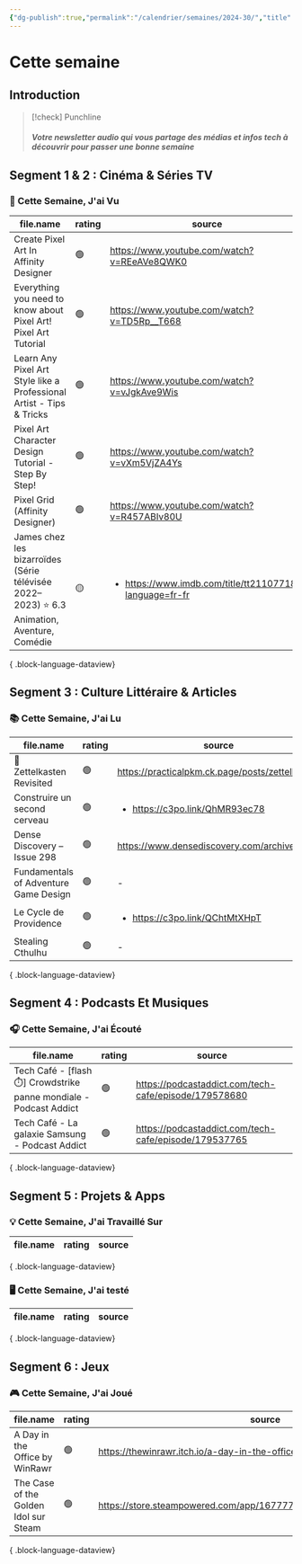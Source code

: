 ```yaml
---
{"dg-publish":true,"permalink":"/calendrier/semaines/2024-30/","title":"Cette semaine"}
---
```



# Cette semaine

## Introduction

> [!check] Punchline
> ##### Votre newsletter audio qui vous partage des médias et infos tech à découvrir pour passer une bonne semaine



## Segment 1 & 2 : Cinéma & Séries TV

### 🍿 Cette Semaine, J'ai Vu

| file.name                                                                                  | rating | source                                                                  |
| ------------------------------------------------------------------------------------------ | ------ | ----------------------------------------------------------------------- |
| Create Pixel Art In Affinity Designer                                                      | 🟢     | https://www.youtube.com/watch?v=REeAVe8QWK0                             |
| Everything you need to know about Pixel Art!  Pixel Art Tutorial                           | 🟢     | https://www.youtube.com/watch?v=TD5Rp__T668                             |
| Learn Any Pixel Art Style like a Professional Artist - Tips & Tricks                       | 🟢     | https://www.youtube.com/watch?v=vJgkAve9Wis                             |
| Pixel Art Character Design Tutorial - Step By Step!                                        | 🟢     | https://www.youtube.com/watch?v=vXm5VjZA4Ys                             |
| Pixel Grid (Affinity Designer)                                                             | 🟢     | https://www.youtube.com/watch?v=R457ABIv80U                             |
| James chez les bizarroïdes (Série télévisée 2022–2023) ⭐ 6.3  Animation, Aventure, Comédie | 🟡     | <ul><li>https://www.imdb.com/title/tt21107718/?language=fr-fr</li></ul> |

{ .block-language-dataview}

## Segment 3 : Culture Littéraire & Articles

### 📚 Cette Semaine, J'ai Lu

| file.name                             | rating | source                                          |
| ------------------------------------- | ------ | ----------------------------------------------- |
| 📓 Zettelkasten Revisited             | 🟢     | https://practicalpkm.ck.page/posts/zettelkasten |
| Construire un second cerveau          | 🟢     | <ul><li>https://c3po.link/QhMR93ec78</li></ul>  |
| Dense Discovery – Issue 298           | 🟢     | https://www.densediscovery.com/archive/298/     |
| Fundamentals of Adventure Game Design | 🟢     | \-                                              |
| Le Cycle de Providence                | 🟢     | <ul><li>https://c3po.link/QChtMtXHpT</li></ul>  |
| Stealing Cthulhu                      | 🟢     | \-                                              |

{ .block-language-dataview}

## Segment 4 : Podcasts Et Musiques

### 🎧 Cette Semaine, J'ai Écouté

| file.name                                                           | rating | source                                                |
| ------------------------------------------------------------------- | ------ | ----------------------------------------------------- |
| Tech Café - [flash ⏱️] Crowdstrike  panne mondiale - Podcast Addict | 🟢     | https://podcastaddict.com/tech-cafe/episode/179578680 |
| Tech Café - La galaxie Samsung - Podcast Addict                     | 🟢     | https://podcastaddict.com/tech-cafe/episode/179537765 |

{ .block-language-dataview}

## Segment 5 : Projets & Apps

### 💡 Cette Semaine, J'ai Travaillé Sur

| file.name | rating | source |
| --------- | ------ | ------ |

{ .block-language-dataview}

### 🖥 Cette Semaine, J'ai testé

| file.name | rating | source |
| --------- | ------ | ------ |

{ .block-language-dataview}

## Segment 6 : Jeux

### 🎮 Cette Semaine, J'ai Joué

| file.name                             | rating | source                                                                  |
| ------------------------------------- | ------ | ----------------------------------------------------------------------- |
| A Day in the Office by WinRawr        | 🟢     | https://thewinrawr.itch.io/a-day-in-the-office                          |
| The Case of the Golden Idol sur Steam | 🟢     | https://store.steampowered.com/app/1677770/The_Case_of_the_Golden_Idol/ |

{ .block-language-dataview}


